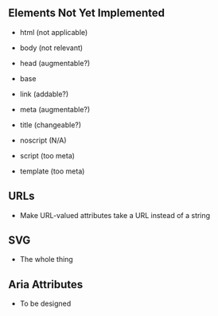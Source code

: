 Elements Not Yet Implemented
----------------------------


* html (not applicable)

* body (not relevant)
* head (augmentable?)

* base
* link (addable?)
* meta (augmentable?)
* title (changeable?)

* noscript (N/A)
* script (too meta)

* template (too meta)


URLs
----

* Make URL-valued attributes take a URL instead of a string


SVG
---

* The whole thing


Aria Attributes
---------------

* To be designed
